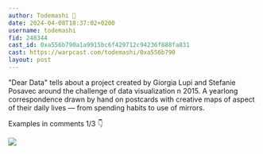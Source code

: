 ```yaml
---
author: Todemashi 🎩
date: 2024-04-08T18:37:02+0200
username: todemashi
fid: 248344
cast_id: 0xa556b790a1a9915bc6f429712c94236f888fa831
cast: https://warpcast.com/todemashi/0xa556b790
layout: post
---
```

"Dear Data" tells about a project created by Giorgia Lupi and Stefanie Posavec around the challenge of data visualization n 2015. A yearlong correspondence drawn by hand on postcards with creative maps of aspect of their daily lives — from  spending habits to use of mirrors.  
  
Examples in comments 1/3 👇  

![](https://imagedelivery.net/BXluQx4ige9GuW0Ia56BHw/46d47f27-efa3-4215-15a0-88457a261300/original)